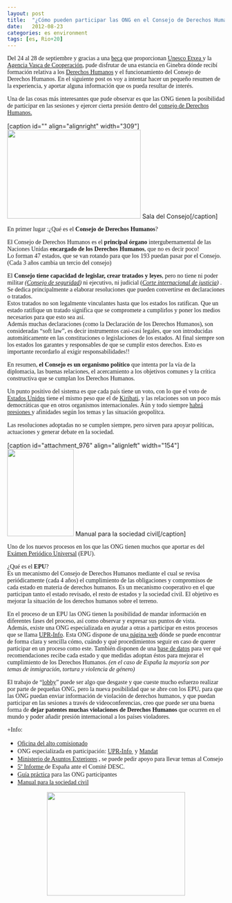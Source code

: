 ```yaml
---
layout: post
title:  "¿Cómo pueden participar las ONG en el Consejo de Derechos Humanos?"
date:   2012-08-23
categories: es environment
tags: [es, Rio+20]
---
```

<p><span style="font-family:'Ubuntu Light';">Del 24 al 28 de septiembre y gracias a una </span><a style="font-family:'Ubuntu Light';" title="beca" href="http://www.google.es/url?sa=t&amp;rct=j&amp;q=&amp;esrc=s&amp;source=web&amp;cd=1&amp;ved=0CCQQFjAA&amp;url=http%3A%2F%2Fwww.unescoetxea.org%2Fdokumentuak%2FCursoDDHH_Ginebra2012C.pdf&amp;ei=Axx1UPG2IuyM0wWQ0YDgCQ&amp;usg=AFQjCNGGJKgC2JTVOP7_Sm5-uUXJojKisw&amp;sig2=5z_bFnPLhrQazeNCFbroEA&amp;cad=rja" target="_blank">beca</a><span style="font-family:'Ubuntu Light';"> que proporcionan </span><a style="font-family:'Ubuntu Light';" title="Unesco Etxea" href="http://www.unescoetxea.org/" target="_blank">Unesco Etxea </a><span style="font-family:'Ubuntu Light';">y la </span><a style="font-family:'Ubuntu Light';" title="Agencia Vasca de Cooperación" href="http://www.elankidetza.euskadi.net/x63-homev7/es/" target="_blank">Agencia Vasca de Cooperación</a><span style="font-family:'Ubuntu Light';">, pude disfrutar de una estancia en Ginebra dónde recibí formación relativa a los </span><a style="font-family:'Ubuntu Light';" title="Derechos Humanos" href="http://es.wikipedia.org/wiki/Derechos_humanos" target="_blank">Derechos Humanos</a><span style="font-family:'Ubuntu Light';"> y el funcionamiento del Consejo de Derechos Humanos. En el siguiente post os voy a intentar hacer un pequeño resumen de la experiencia, y aportar alguna información que os pueda resultar de interés.</span></p>
<p><span style="font-family:'Ubuntu Light';">Una de las cosas más interesantes que pude observar es que las ONG tienen la posibilidad de participar en las sesiones y ejercer cierta presión dentro del <a title="Consejo de Derechos Humanos" href="http://www2.ohchr.org/spanish/bodies/hrcouncil/" target="_blank">consejo de Derechos Humanos.</a></span></p>
<p><!--more--></p>
<p>[caption id="" align="alignright" width="309"]<a href="http://www2.ohchr.org/spanish/bodies/hrcouncil/"><img title="Consejo" src="http://farm7.staticflickr.com/6060/6220142505_86a0b99afa.jpg" alt="" width="309" height="206"></a> Sala del Consejo[/caption]</p>
<p><span style="font-family:'Ubuntu Light';">En primer lugar :¿Qué es el <strong>Consejo de Derechos Humanos</strong>? </span></p>
<p><span style="font-family:'Ubuntu Light';">El Consejo de Derechos Humanos es el <strong>principal órgano</strong> intergubernamental de las Naciones Unidas <strong>encargado de los Derechos Humanos</strong>, que no es decir poco!<br>
</span><span style="font-family:'Ubuntu Light';">Lo forman 47 estados, que se van rotando para que los 193 puedan pasar por el Consejo. (Cada 3 años cambia un tercio del consejo)</span></p>
<p><span style="font-family:'Ubuntu Light';">El <strong>Consejo tiene capacidad de legislar, crear tratados y leyes</strong>, pero no tiene ni poder militar <em>(<a title="Consejo de Seguridad" href="http://www.un.org/es/sc/" target="_blank">Consejo de seguridad</a>) </em>ni ejecutivo, ni judicial (<em><a title="Corte internacional de justicia" href="http://www.icj-cij.org/homepage/sp/" target="_blank">Corte internacional de justicia</a>)</em> . Se dedica principalmente a elaborar resoluciones que pueden convertirse en declaraciones o tratados.<br>
</span><span style="font-family:'Ubuntu Light';">Estos tratados no son legalmente vinculantes hasta que los estados los ratifican. Que un estado ratifique un tratado significa que se compromete a cumplirlos y poner los medios necesarios para que esto sea así.<br>
</span><span style="font-family:'Ubuntu Light';">Además muchas declaraciones (como la Declaración de los Derechos Humanos), son consideradas “soft law”, es decir instrumentos casi-casi legales, que son introducidas automáticamente en las constituciones o legislaciones de los estados. Al final siempre son los estados los garantes y responsables de que se cumplir estos derechos. Esto es importante recordarlo al exigir responsabilidades!!</span></p>
<p><span style="font-family:'Ubuntu Light';">En resumen, <strong>el Consejo es un organismo político</strong> que intenta por la vía de la diplomacia, las buenas relaciones, el acercamiento a los objetivos comunes y la crítica constructiva que se cumplan los Derechos Humanos. </span></p>
<p><span style="font-family:'Ubuntu Light';">Un punto positivo del sistema es que cada país tiene un voto, con lo que el voto de <a title="Estados Unidos" href="http://es.wikipedia.org/wiki/Estados_Unidos" target="_blank">Estados Unidos</a> tiene el mismo peso que el de <a title="Kiribati" href="http://es.wikipedia.org/wiki/Kiribati" target="_blank">Kiribati</a>, y las relaciones son un poco más democráticas que en otros organismos internacionales. Aún y todo siempre <a title="Israel" href="http://www.rtve.es/noticias/20120326/israel-rompe-relaciones-consejo-derechos-humanos-onu/510614.shtml" target="_blank">habrá presiones </a>y afinidades según los temas y las situación geopolítca.</span></p>
<p><span style="font-family:'Ubuntu Light';">Las resoluciones adoptadas no se cumplen siempre, pero sirven para apoyar políticas, actuaciones y generar debate en la sociedad. </span></p>
<p>[caption id="attachment_976" align="alignleft" width="154"]<a href="http://www.ohchr.org/EN/AboutUs/CivilSociety/Documents/OHCHR_Handbook_SP.pdf"><img class=" wp-image-976" title="Manual para la sociedad civil" src="http://izaroblog.files.wordpress.com/2012/10/manual500-e1349943799750.jpg" alt="" width="154" height="202"></a> Manual para la sociedad civil[/caption]</p>
<p><span style="font-family:'Ubuntu Light';">Uno de los nuevos procesos en los que las ONG tienen muchos que aportar es del <a title="Exámen Periódico Universal" href="http://www.upr-info.org/-Proceso-EPU-.html" target="_blank">Exámen Periódico Universal</a> (EPU).</span></p>
<p><span style="font-family:'Ubuntu Light';">¿Qué es el <strong>EPU</strong>?<br>
</span><span style="font-family:'Ubuntu Light';">Es un mecanismo del Consejo de Derechos Humanos mediante el cual se revisa periódicamente (cada 4 años) el cumplimiento de las obligaciones y compromisos de cada estado en materia de derechos humanos. Es un mecanismo cooperativo en el que participan tanto el estado revisado, el resto de estados y la sociedad civil. El objetivo es mejorar la situación de los derechos humanos sobre el terreno.</span></p>
<p><span style="font-family:'Ubuntu Light';">En el proceso de un EPU las ONG tienen la posibilidad de mandar información en diferentes fases del proceso, así como observar y expresar sus puntos de vista.<br>
</span><span style="font-family:'Ubuntu Light';">Además, existe una ONG especializada en ayudar a otras a participar en estos procesos que se llama </span><a style="font-family:'Ubuntu Light';" title="UPR-Info" href="http://www.upr-info.org/-es-.html" target="_blank">UPR-Info</a><span style="font-family:'Ubuntu Light';">.&nbsp;Esta ONG dispone de una<a title="UPR-Info" href="http://www.upr-info.org/-es-.html" target="_blank"> página web</a> dónde se puede encontrar de forma clara y sencilla cómo, cuándo y qué procedimientos seguir en caso de querer participar en un proceso como este. También disponen de una </span><a style="font-family:'Ubuntu Light';" title="base de datos" href="http://www.upr-info.org/database/" target="_blank">base de datos</a><span style="font-family:'Ubuntu Light';"> para ver qué recomendaciones recibe cada estado y que medidas adoptan éstos para mejorar el cumplimiento de los Derechos Humanos. <em>(en el caso de España la mayoría son por temas de inmigración, tortura y violencia de género)</em>&nbsp;</span></p>
<p><span style="font-family:'Ubuntu Light';">El trabajo de “<a title="Lobby" href="http://es.wikipedia.org/wiki/Lobby" target="_blank">lobby</a>”</span><span style="font-family:'Ubuntu Light';">&nbsp;puede ser algo que desgaste y que cueste mucho esfuerzo realizar por parte de pequeñas ONG, pero la nueva posibilidad que se abre con los EPU, para que las ONG puedan enviar información de violación de derechos humanos, y que puedan participar en las sesiones a través de videoconferencias, creo que puede ser una buena forma de&nbsp;</span><strong><span style="font-family:'Ubuntu Light';">dejar patentes&nbsp;</span></strong><span style="font-family:'Ubuntu Light';"><strong>muchas violaciones de Derechos Humanos</strong> que ocurren en el mundo y poder añadir presión internacional a los países violadores.</span></p>
<p><span style="font-family:'Ubuntu Light';">+Info:</span></p>
<ul>
<li><a title="Alto comisionado" href="http://www2.ohchr.org/english/" target="_blank"><span style="font-family:'Ubuntu Light';">Oficina del alto comisionado</span></a></li>
<li><span style="font-family:'Ubuntu Light';">ONG especializada en participación: <a title="UPR-Info" href="http://www.upr-info.org/" target="_blank">UPR-Info </a></span>&nbsp;<span style="font-family:'Ubuntu Light';">y <a title="Mandat" href="http://www.mandint.org/es/faq/themes_id=208" target="_blank">Mandat</a></span></li>
<li><span style="font-family:'Ubuntu Light';"><a title="Ministerio AAEE" href="http://www.maec.es/es/menuppal/asuntos/derechoshumanos/Paginas/Derechos%20Humanos.aspx" target="_blank">Ministerio de Asuntos Exteriores</a>&nbsp;, se puede pedir apoyo para llevar temas al Consejo</span></li>
<li><span style="font-family:'Ubuntu Light';"><a title="5 informe" href="http://www2.ohchr.org/english/bodies/cescr/cescrs48.htm" target="_blank">5º Informe </a>de España ante el Comité DESC.&nbsp;</span></li>
<li><span style="font-family:'Ubuntu Light';"><a title="Guía práctica" href="http://www.google.es/url?sa=t&amp;rct=j&amp;q=&amp;esrc=s&amp;source=web&amp;cd=1&amp;cad=rja&amp;ved=0CCQQFjAA&amp;url=http%3A%2F%2Fwww.ohchr.org%2FDocuments%2FHRBodies%2FHRCouncil%2FPracticalGuideNGO_sp.pdf&amp;ei=QnJ2UJ2hK4mChQfq0oGACQ&amp;usg=AFQjCNEWRDsgU7VUtLJLpU_Ey_ZYCCV3bw&amp;sig2=vissUvZP5EB9mU1OSOFjxA" target="_blank">Guía práctica</a> para las ONG participantes</span></li>
<li><a title="Manual para la sociedad civil" href="http://www.ohchr.org/EN/AboutUs/CivilSociety/Documents/OHCHR_Handbook_SP.pdf" target="_blank"><span style="font-family:'Ubuntu Light';">Manual para la sociedad civil</span></a></li>
</ul>
<p style="text-align:center;"><a href="http://www.flickr.com/photos/izaroblog/8038624170/in/photostream"><img class="aligncenter" src="http://farm9.staticflickr.com/8455/8038624170_18e05319b1_n.jpg" alt="" width="320" height="240"></a></p>
